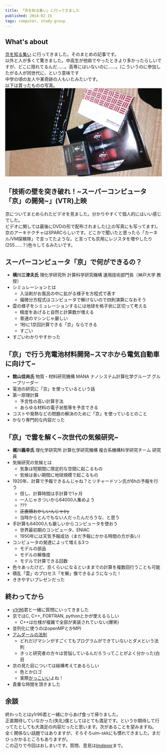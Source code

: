 ```yaml
---
title: 「京を知る集い」に行ってきました
published: 2014-02-15
tags: computer, study-group
---
```

## What's about
[京を知る集い](http://www.aics.riken.jp/shirutsudoi/meeting17.html)
に行ってきました。そのまとめの記事です。  
以外と人が多くて驚きました。中高生が他県でやったときより多かったらしいですが、どこに隠れてるんだ……。高専にはいないのに……。(こういうのに参加したがる人が同世代に、という意味です  
中学の頃の友人や某奇跡の人もいたみたいです。  
以下は貰ったものの写真。  
![](../images/kei.jpg)

## 「技術の壁を突き破れ！~スーパーコンピュータ「京」の開発~」(VTR)上映
京についてまとめられたビデオを見ました。分かりやすくて個人的にはいい感じでした。  
ビデオに関しては最後にDVDの形で配布されました(上の写真にも写ってます)。  
京のアーキテクチャはSPARCらしいです。どこかで聞いたと思ったら「カーネル/VM探検隊」で言ってたような。と言っても京用にレジスタを増やしたり(255……？)色々してるみたいです。

## スーパーコンピュータ「京」で何ができるの？
* **横川三津夫氏** 理化学研究所 計算科学研究機構 運用技術部門長（神戸大学 教授）
* シミュレーションとは
    * 入浴剤がお風呂の中に拡がる様子を方程式で表す
    * 偏微分方程式はコンピュータで解けないので四則演算になおそう
* 雲の様子をシミュレーションするには地球を格子状に区切って考える
    * 精度をあげると自然と計算数が増える
    * 普通のマシンじゃ厳しい
    * 1秒に1京回計算できる「京」ならできる
    * すごい
* すごいわかりやすかった

## 「京」で行う充電池材料開発~スマホから電気自動車に向けて~
* **館山佳尚氏** 物質・材料研究機構 MANA ナノシステム計算化学グループ グループリーダー
* 電池の研究に「京」を使っているという話
* 第一原理計算
    * 予言性の高い計算手法
    * あらゆる材料の電子状態等を予言できる
* コストや発熱などの問題の解決のために「京」を使っているとのこと
* かなり専門的な内容だった

## 「京」で雲を解く~次世代の気候研究~
* **梶川義幸氏** 理化学研究所 計算化学研究機構 複合系機構科学研究チーム 研究員
* 気候研究の気候とは
    * 気象は短期間に限定的な空間に起こるもの
    * 気候は長い期間に地球規模で起こるもの
* 1920年、計算で予報できるんじゃね？とリチャードソン氏が6hの予報を行う
    * 但し、計算時間は手計算で1ヶ月
    * 一人じゃきついから64000人集めよう
    * ???
    * ~~正直頭おかしいんじゃ(ry~~
    * 当時からとんでもない人だったんだろうな、と思う
* 手計算も64000人も厳しいからコンピュータを使おう
    * 世界最初期のコンピュータ、ENIAC
    * 1950年には天気予報成功（まだ予報にかかる時間の方が長い）
* コンピュータの発達によって増える3つ
    * モデルの部品
    * モデルの解像度
    * モデルで計算できる回数
* 色々あったけど、京くらいになるといままでの計算を複数回行うことも可能
* 積乱「雲」のプロセス「を解」像できるようになった！
* ききやすいプレゼンだった

## 終わってから
* [y1r96](https://twitter.com/y1r96)君と一緒に質問にいってきました
* 京ではC, C++, FORTRAN, pythonとかが使えるらしい
    * C++は仕様が複雑で全部が実装されていない(爆笑)
* 並列化に使うのはopenMPとかMPI
* [アムダールの法則](http://ja.wikipedia.org/wiki/アムダールの法則)
    * どれだけマシンがすごくてもプログラムができていないとダメという法則
    * きっと研究者の方々は苦悩しているんだろうってことがよく分かった(白目
* 京の見た目については結構考えてあるらしい
    * 色とかロゴ
    * 実際[かっこいい](https://www.google.co.jp/search?q=京&tbm=isch)よね！
* 貴重な時間を頂きました

## 余談
終わったとはy1r96君と一緒にからあげ食って帰りました。  
正直期待していなかった(失礼)僕としてはとても満足です。というか期待して行ってたとしても大満足の内容だったと思います。次があることを望みますね。  
全く関係ない話題ではありますが、そろそろuim-skkにも慣れてきました。まだひっかかるところもありますが。  
この辺りで今回はおしまいです。質問、意見は[lmdexpr](https://twitter.com/lmdexpr)まで。
